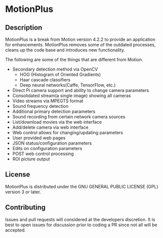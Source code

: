 MotionPlus
=============

## Description

MotionPlus is a break from Motion version 4.2.2 to provide an application for enhancements.  MotionPlus removes some of the outdated processes, cleans up the code base and introduces new functionality.

The following are some of the things that are different from Motion.
- Secondary detection method via OpenCV
  - HOG (Histogram of Oriented Gradients)
  - Haar cascade classifiers
  - Deep neural networks(Caffe, TensorFlow, etc.)
- Direct Pi camera support and ability to change camera parameters
- Consolidated stream(a single image) showing all cameras
- Video streams via MPEGTS format
- Sound frequency detection
- Additional primary detection parameters
- Sound recording from certain network camera sources
- List/download movies via the web interface
- Add/delete camera via web interface
- Web control allows for changing/updating parameters
- User provided web pages
- JSON status/configuration parameters
- Edits on configuration parameters
- POST web control processing
- ROI picture output

## License

MotionPlus is distributed under the GNU GENERAL PUBLIC LICENSE (GPL) version 3 or later.

## Contributing

Issues and pull requests will considered at the developers discretion.  It is best to open issues for discussion prior to coding a PR since not all will be accepted.



